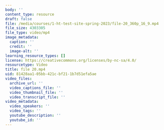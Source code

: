 ```yaml
---
body: ''
content_type: resource
draft: false
file: /media/courses/1-ht-test-site-spring-2023/file-20_360p_16_9.mp4
file_size: 4303305
file_type: video/mp4
image_metadata:
  caption: ''
  credit: ''
  image-alt: ''
learning_resource_types: []
license: https://creativecommons.org/licenses/by-nc-sa/4.0/
resourcetype: Video
title: file 20.mp4
uid: 81428aa1-05bb-421c-bf21-1b7d51efa5ae
video_files:
  archive_url: ''
  video_captions_file: ''
  video_thumbnail_file: ''
  video_transcript_file: ''
video_metadata:
  video_speakers: ''
  video_tags: ''
  youtube_description: ''
  youtube_id: ''
---
```

